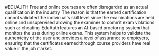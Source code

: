 #EDUAUTH
Free and online courses are often disregarded as an actual qualification in the industry. The reason is that the earned certification cannot validated the individual's skill level since the examinations are held online and unsupervised allowing the examinee to commit exam violations such as cheating. EduAuth features an AI-based proctoring system that monitors the user during online exams. This system helps to validate the authenticity of the user and provides a level of assurance to employers, ensuring that the certificates earned through course providers have real value in the job market.
